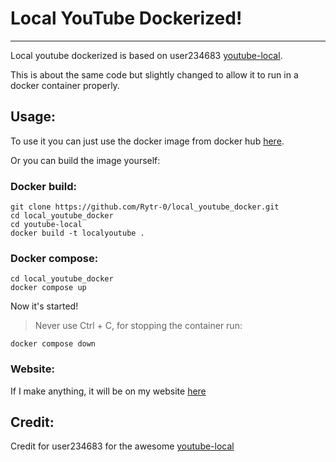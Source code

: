 # Local YouTube Dockerized!

------
Local youtube dockerized is based on user234683 [youtube-local](https://github.com/user234683/youtube-local).

This is about the same code but slightly changed to allow it to run in a docker container properly.

## Usage:

To use it you can just use the docker image from docker hub [here](https://hub.docker.com/repository/docker/rytrx0/localyoutube).

Or you can build the image yourself:

### Docker build:

```
git clone https://github.com/Rytr-0/local_youtube_docker.git
cd local_youtube_docker
cd youtube-local
docker build -t localyoutube .
```

### Docker compose:

 
```
cd local_youtube_docker
docker compose up
```

Now it's started!

> Never use Ctrl + C, for stopping the container run:

`docker compose down`

### Website:

If I make anything, it will be on my website [here](https://Rytr0.com)

## Credit:

Credit for user234683 for the awesome [youtube-local](https://github.com/user234683/youtube-local) 

